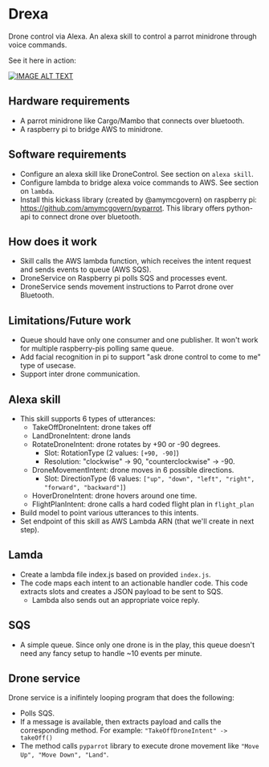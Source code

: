 # Drexa
Drone control via Alexa. An alexa skill to control a parrot minidrone through voice commands.

See it here in action:

[![IMAGE ALT TEXT](http://img.youtube.com/vi/Fl01-RQXWUQ/0.jpg)](https://www.youtube.com/watch?v=Fl01-RQXWUQ "Drexa")

## Hardware requirements
- A parrot minidrone like Cargo/Mambo that connects over bluetooth.
- A raspberry pi to bridge AWS to minidrone.

## Software requirements
- Configure an alexa skill like DroneControl. See section on `alexa skill`.
- Configure lambda to bridge alexa voice commands to AWS. See section on `lambda`.
- Install this kickass library (created by @amymcgovern) on raspberry pi: https://github.com/amymcgovern/pyparrot. This library offers python-api to connect drone over bluetooth.

## How does it work
- Skill calls the AWS lambda function, which receives the intent request and sends events to queue (AWS SQS).
- DroneService on Raspberry pi polls SQS and processes event.
- DroneService sends movement instructions to Parrot drone over Bluetooth.

## Limitations/Future work
- Queue should have only one consumer and one publisher. It won't work for multiple raspberry-pis polling same queue.
- Add facial recognition in pi to support "ask drone control to come to me" type of usecase.
- Support inter drone communication.


## Alexa skill
- This skill supports 6 types of utterances:
  - TakeOffDroneIntent: drone takes off
  - LandDroneIntent: drone lands
  - RotateDroneIntent: drone rotates by +90 or -90 degrees.
    - Slot: RotationType (2 values: `[+90, -90]`)
    - Resolution: "clockwise" -> 90, "counterclockwise" -> -90.
  - DroneMovementIntent: drone moves in 6 possible directions.
    - Slot: DirectionType (6 values: `["up", "down", "left", "right", "forward", "backward"]`)
  - HoverDroneIntent: drone hovers around one time.
  - FlightPlanIntent: drone calls a hard coded flight plan in `flight_plan`
- Build model to point various utterances to this intents.
- Set endpoint of this skill as AWS Lambda ARN (that we'll create in next step).


## Lamda
- Create a lambda file index.js based on provided `index.js`.
- The code maps each intent to an actionable handler code. This code extracts slots and creates a JSON payload to be sent to SQS.
  - Lambda also sends out an appropriate voice reply.

## SQS
 - A simple queue. Since only one drone is in the play, this queue doesn't need any fancy setup to handle ~10 events per minute.

## Drone service
Drone service is a inifintely looping program that does the following:
- Polls SQS.
- If a message is available, then extracts payload and calls the corresponding method. For example: `"TakeOffDroneIntent" -> takeOff()`
- The method calls `pyparrot` library to execute drone movement like `"Move Up", "Move Down", "Land"`.
